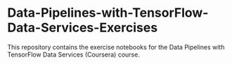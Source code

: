 # Data-Pipelines-with-TensorFlow-Data-Services-Exercises
This repository contains the exercise notebooks for the Data Pipelines with TensorFlow Data Services (Coursera) course.
